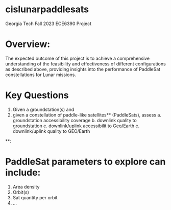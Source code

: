 # cislunarpaddlesats
Georgia Tech
Fall 2023
ECE6390 Project

# Overview: 
The expected outcome of this project is to
achieve a comprehensive understanding of the feasibility and effectiveness of different
configurations as described above, providing insights into the performance of PaddleSat
constellations for Lunar missions.

# Key Questions
1. Given a groundstation(s) and
2. given a constellation of paddle-like satellites** (PaddleSats),
assess
a. groundstation accessibility coverage
b. downlink quality to groundstation
c. downlink/uplink accessibilit to Geo/Earth
c. downlink/uplink quality to GEO/Earth

**:
# PaddleSat parameters to explore can include:
1. Area density
2. Orbit(s)
3. Sat quantity per orbit
4. ...